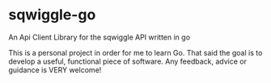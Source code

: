sqwiggle-go
===========

An Api Client Library for the sqwiggle API written in go

This is a personal project in order for me to learn Go. That said the goal is to develop a useful, functional piece of software. Any feedback, advice or guidance is VERY welcome!
